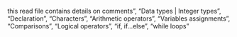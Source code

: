 this read file contains details on comments”, “Data types | Integer types”, “Declaration”, “Characters”, “Arithmetic operators”, “Variables assignments”, “Comparisons”, “Logical operators”, “if, if…else”, “while loops”
